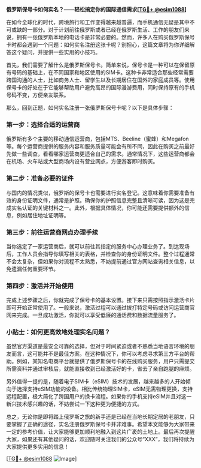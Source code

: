 **俄罗斯保号卡如何实名？——轻松搞定你的国际通信需求[[TG💪+ @esim1088](https://t.me/s/esim1088)]**

在如今全球化的时代，跨境旅行和工作变得越来越普遍，而手机通信无疑是其中不可或缺的一部分。对于计划前往俄罗斯或者已经在俄罗斯生活、工作的朋友们来说，拥有一张俄罗斯本地的电话卡是非常必要的。然而，许多人在购买俄罗斯保号卡时都会遇到一个问题：如何实名注册这张卡呢？别担心，这篇文章将为你详细解答这个疑问，并提供一些实用的小技巧。

首先，我们需要了解什么是俄罗斯保号卡。简单来说，保号卡是一种可以在保留原有号码的基础上，在不同国家和地区使用的SIM卡。这种卡非常适合那些经常需要跨国沟通的人士，比如商务人士、留学生以及长期居住在国外的家庭成员等。使用保号卡的好处在于它能够帮助用户避免高昂的国际漫游费用，同时保持原有的手机号码不变，方便亲友联系。

那么，回到正题，如何实名注册一张俄罗斯保号卡呢？以下是具体步骤：

### 第一步：选择合适的运营商
俄罗斯有多个主要的移动通信运营商，包括MTS、Beeline（蜜蜂）和Megafon等。每个运营商提供的服务内容和服务质量可能会有所不同，因此在购买之前最好先做一些调查，看看哪家运营商更适合自己的需求。通常情况下，这些运营商都会在机场、火车站或大型商场内设有营业网点，方便游客即时购买。

### 第二步：准备必要的证件
与国内的情况类似，俄罗斯的保号卡也需要进行实名登记。这意味着你需要准备有效的身份证明文件，通常是护照。确保你的护照信息完整且清晰可读，因为这是完成实名认证的关键材料之一。此外，根据具体情况，你可能还需要提供额外的信息，例如居住地址证明等。

### 第三步：前往运营商网点办理手续
当你选定了一家运营商后，就可以前往其指定的服务中心办理业务了。到达现场后，工作人员会指导你填写相关的表格，并检查你的身份证明文件。整个过程通常不会太复杂，但如果你对流程不太熟悉，不妨提前通过官方网站查询相关信息，以免遗漏任何重要环节。

### 第四步：激活并开始使用
完成上述步骤之后，你就完成了保号卡的基本设置。接下来只需按照指示激活卡片即可开始正常使用了。一般来说，激活过程可以通过拨打特定号码或访问运营商官网来完成。一旦成功激活，你就可以享受低廉的通话费和数据流量服务了。

### 小贴士：如何更高效地处理实名问题？
虽然官方渠道是最安全可靠的选择，但对于时间紧迫或者不熟悉当地语言环境的朋友而言，这可能并不是最佳方案。在这种情况下，你可以考虑寻求第三方平台的帮助。例如，某知名电商平台就提供了俄罗斯保号卡的在线购买服务，用户只需提交所需资料并通过审核后，就能直接收到已经激活好的卡，省去了亲自跑腿的麻烦。

另外值得一提的是，随着电子SIM卡（eSIM）技术的发展，越来越多的人开始倾向于选择支持eSIM功能的设备。相比传统物理SIM卡，eSIM无需物理更换，支持远程配置，极大简化了跨国用户的换卡流程。如果你的手机支持eSIM并且对这一新兴技术感兴趣的话，不妨尝试一下这种更为便捷的方式。

总之，无论你是即将踏上俄罗斯之旅的新手还是已经在当地长期定居的老朋友，只要掌握了正确的途径，实名注册俄罗斯保号卡并非难事。希望本文能够为大家带来一定的参考价值，让大家能够更加顺利地融入到这片广袤的土地上。最后再次提醒大家，如果还有其他疑问的话，欢迎随时关注我们的公众号“XXX”，我们将持续为大家提供更多实用的信息！

[[TG💪+ @esim1088](https://t.me/s/esim1088) ![Image](https://i.postimg.cc/4NQfJmqS/Snipaste-2025-05-13-00-14-12.png)]
